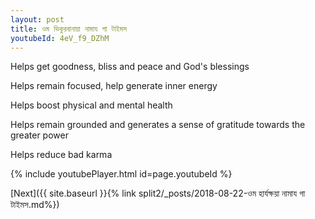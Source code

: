 ```yaml
---
layout: post
title: ওম ভিকুরবানায়া নামায গা টাইমস
youtubeId: 4eV_f9_DZhM
---
```

 
 
Helps get goodness, bliss and peace and God's blessings
 
Helps remain focused, help generate inner energy 
 
Helps boost physical and mental health 
 
Helps remain grounded and generates a sense of gratitude towards the greater power 
 
Helps reduce bad karma
 
 
 
 


{% include youtubePlayer.html id=page.youtubeId %}
 
[Next]({{ site.baseurl }}{% link  split2/_posts/2018-08-22-ওম হার্যক্ষয়া নামায গা টাইমস.md%})
 
